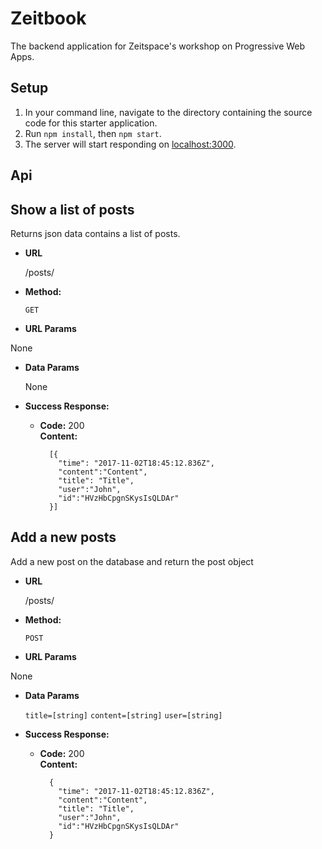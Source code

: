 # Zeitbook

The backend application for Zeitspace's workshop on Progressive Web Apps.

## Setup

1. In your command line, navigate to the directory containing the source code for this starter application.
1. Run `npm install`, then `npm start`.
1. The server will start responding on [localhost:3000](localhost:3000).

## Api

**Show a list of posts**
----
  Returns json data contains a list of posts.

* **URL**

  /posts/

* **Method:**

  `GET`

*  **URL Params**

  None

* **Data Params**

  None

* **Success Response:**

  * **Code:** 200 <br />
    **Content:**
    ```
      [{
        "time": "2017-11-02T18:45:12.836Z",
        "content":"Content",
        "title": "Title",
        "user":"John",
        "id":"HVzHbCpgnSKysIsQLDAr"
      }]
    ```

**Add a new posts**
----
  Add a new post on the database and return the post object

* **URL**

  /posts/

* **Method:**

  `POST`

*  **URL Params**

  None

* **Data Params**

  `title=[string]`
  `content=[string]`
  `user=[string]`

* **Success Response:**

  * **Code:** 200 <br />
    **Content:**
    ```
      {
        "time": "2017-11-02T18:45:12.836Z",
        "content":"Content",
        "title": "Title",
        "user":"John",
        "id":"HVzHbCpgnSKysIsQLDAr"
      }
    ```
